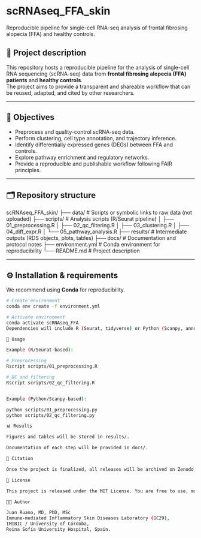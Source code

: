 # scRNAseq_FFA_skin
Reproducible pipeline for single-cell RNA-seq analysis of frontal fibrosing alopecia (FFA) and healthy controls.

## 📌 Project description
This repository hosts a reproducible pipeline for the analysis of single-cell RNA sequencing (scRNA-seq) data from **frontal fibrosing alopecia (FFA) patients** and **healthy controls**.  
The project aims to provide a transparent and shareable workflow that can be reused, adapted, and cited by other researchers.

---

## 🎯 Objectives
- Preprocess and quality-control scRNA-seq data.  
- Perform clustering, cell type annotation, and trajectory inference.  
- Identify differentially expressed genes (DEGs) between FFA and controls.  
- Explore pathway enrichment and regulatory networks.  
- Provide a reproducible and publishable workflow following FAIR principles.  

---
## 🗂 Repository structure
scRNAseq_FFA_skin/
├── data/ # Scripts or symbolic links to raw data (not uploaded)
├── scripts/ # Analysis scripts (R/Seurat pipeline)
│ ├── 01_preprocessing.R
│ ├── 02_qc_filtering.R
│ ├── 03_clustering.R
│ ├── 04_diff_expr.R
│ └── 05_pathway_analysis.R
├── results/ # Intermediate outputs (RDS objects, plots, tables)
├── docs/ # Documentation and protocol notes
├── environment.yml # Conda environment for reproducibility
└── README.md # Project description

---

## ⚙️ Installation & requirements
We recommend using **Conda** for reproducibility.

```bash
# Create environment
conda env create -f environment.yml

# Activate environment
conda activate scRNAseq_FFA
Dependencies will include R (Seurat, tidyverse) or Python (Scanpy, anndata), depending on the chosen workflow.

🚀 Usage

Example (R/Seurat-based):

# Preprocessing
Rscript scripts/01_preprocessing.R

# QC and filtering
Rscript scripts/02_qc_filtering.R


Example (Python/Scanpy-based):

python scripts/01_preprocessing.py
python scripts/02_qc_filtering.py

📊 Results

Figures and tables will be stored in results/.

Documentation of each step will be provided in docs/.

📖 Citation

Once the project is finalized, all releases will be archived on Zenodo, with a DOI that can be cited in publications.

📜 License

This project is released under the MIT License. You are free to use, modify, and distribute it, provided that proper credit is given.

👨‍🔬 Author

Juan Ruano, MD, PhD, MSc
Immune-mediated Inflammatory Skin Diseases Laboratory (GC29),
IMIBIC / University of Córdoba,
Reina Sofía University Hospital, Spain.
